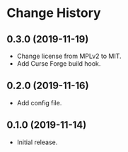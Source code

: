 
Change History
==============


0.3.0 (2019-11-19)
------------------

- Change license from MPLv2 to MIT.
- Add Curse Forge build hook.


0.2.0 (2019-11-16)
------------------

- Add config file.


0.1.0 (2019-11-14)
------------------

- Initial release.
